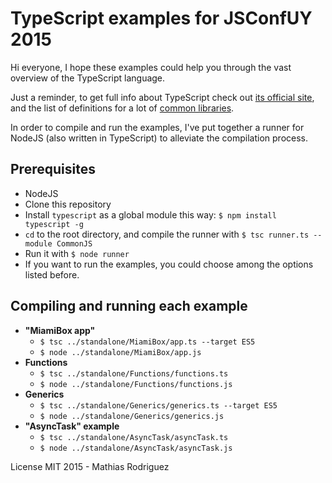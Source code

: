 # TypeScript examples for JSConfUY 2015

Hi everyone, I hope these examples could help you through the vast overview of the TypeScript language.

Just a reminder, to get full info about TypeScript check out [its official site](http://www.typescriptlang.org), and the list of definitions for a lot of [common libraries](http://definitelytyped.org).

In order to compile and run the examples, I've put together a runner for NodeJS (also written in TypeScript) to alleviate the compilation process.

## Prerequisites
- NodeJS
- Clone this repository
- Install `typescript` as a global module this way: 
`$ npm install typescript -g`
- `cd` to the root directory, and compile the runner with 
`$ tsc runner.ts --module CommonJS`
- Run it with
`$ node runner`
- If you want to run the examples, you could choose among the options listed before.

## Compiling and running each example
- __"MiamiBox app"__
	- `$ tsc ../standalone/MiamiBox/app.ts --target ES5`
	- `$ node ../standalone/MiamiBox/app.js`
- __Functions__
	- `$ tsc ../standalone/Functions/functions.ts`
	- `$ node ../standalone/Functions/functions.js`
- __Generics__
	- `$ tsc ../standalone/Generics/generics.ts --target ES5`
	- `$ node ../standalone/Generics/generics.js`
- __"AsyncTask" example__
	- `$ tsc ../standalone/AsyncTask/asyncTask.ts`
	- `$ node ../standalone/AsyncTask/asyncTask.js`

License MIT 2015 - Mathias Rodriguez